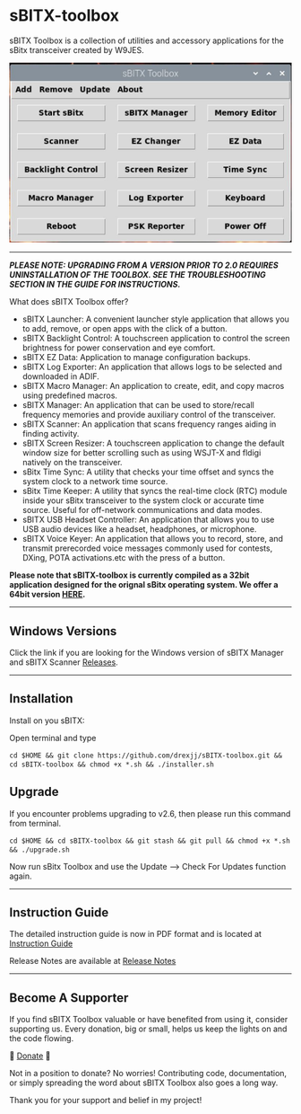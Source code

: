# sBITX-toolbox
sBITX Toolbox is a collection of utilities and accessory applications for the sBitx transceiver created by W9JES.


![toolbox image](toolbox.jpg)


-----

***PLEASE NOTE: UPGRADING FROM A VERSION PRIOR TO 2.0 REQUIRES UNINSTALLATION OF THE TOOLBOX. SEE THE TROUBLESHOOTING SECTION IN THE GUIDE FOR INSTRUCTIONS.***


What does sBITX Toolbox offer?

- sBITX Launcher: A convenient launcher style application that allows you to add, remove, or open apps with the click of a button.
- sBITX Backlight Control: A touchscreen application to control the screen brightness for power conservation and eye comfort.
- sBITX EZ Data: Application to manage configuration backups.
- sBITX Log Exporter: An application that allows logs to be selected and downloaded in ADIF.
- sBITX Macro Manager: An application to create, edit, and copy macros using predefined macros.
- sBITX Manager: An application that can be used to store/recall frequency memories and provide auxiliary control of the transceiver.
- sBITX Scanner: An application that scans frequency ranges aiding in finding activity.
- sBITX Screen Resizer: A touchscreen application to change the default window size for better scrolling such as using WSJT-X and fldigi natively on the transceiver.
- sBitx Time Sync: A utility that checks your time offset and syncs the system clock to a network time source.
- sBitx Time Keeper: A utility that syncs the real-time clock (RTC) module inside your sBitx transceiver to the system clock or
accurate time source. Useful for off-network communications and data modes.
- sBITX USB Headset Controller: An application that allows you to use USB audio devices like a headset, headphones, or microphone.
- sBITX Voice Keyer: An application that allows you to record, store, and transmit prerecorded voice messages commonly used for
contests, DXing, POTA activations.etc with the press of a button.


**Please note that sBITX-toolbox is currently compiled as a 32bit application designed for the orignal sBitx operating system. We offer a 64bit version [HERE](https://github.com/drexjj/sBITX-toolbox64).**

-----

Windows Versions
-----

Click the link if you are looking for the Windows version of sBITX Manager and sBITX Scanner  [Releases](https://github.com/drexjj/sBITX-toolbox/releases).

-----

Installation
-----

Install on you sBITX:

Open terminal and type
```console
cd $HOME && git clone https://github.com/drexjj/sBITX-toolbox.git && cd sBITX-toolbox && chmod +x *.sh && ./installer.sh
```

Upgrade
-----

If you encounter problems upgrading to v2.6, then please run this command from terminal.


```console
cd $HOME && cd sBITX-toolbox && git stash && git pull && chmod +x *.sh && ./upgrade.sh
```
Now run sBitx Toolbox and use the Update --> Check For Updates function again.

-----

Instruction Guide
-----

The detailed instruction guide is now in PDF format and is located at [Instruction Guide](https://github.com/drexjj/sBITX-toolbox/blob/main/sBITX%20Toolbox%20Guide%20%20v2.7.pdf)

Release Notes are available at [Release Notes](https://github.com/drexjj/sBITX-toolbox/blob/main/release_notes.txt)

-----


Become A Supporter
-----
If you find sBITX Toolbox valuable or have benefited from using it, consider supporting us. Every donation, big or small, helps us keep the lights on and the code flowing.

🌟 [Donate](https://www.paypal.com/donate/?hosted_button_id=SWPB76LVNUHEY) 🌟


Not in a position to donate? No worries! Contributing code, documentation, or simply spreading the word about sBITX Toolbox also goes a long way.

Thank you for your support and belief in my project!


